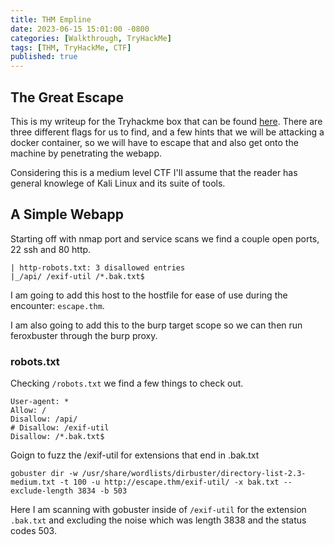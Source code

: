 ```yaml
---
title: THM Empline
date: 2023-06-15 15:01:00 -0800
categories: [Walkthrough, TryHackMe]
tags: [THM, TryHackMe, CTF]
published: true
---
```


## The Great Escape

This is my writeup for the Tryhackme box that can be found [here](https://tryhackme.com/room/thegreatescape). There are three different flags for us to find, and a few hints that we will be attacking a docker container, so we will have to escape that and also get onto the machine by penetrating the webapp.

Considering this is a medium level CTF I'll assume that the reader has general knowlege of Kali Linux and its suite of tools.

## A Simple Webapp

Starting off with nmap port and service scans we find a couple open ports, 22 ssh and 80 http.

```
| http-robots.txt: 3 disallowed entries 
|_/api/ /exif-util /*.bak.txt$
```

I am going to add this host to the hostfile for ease of use during the encounter: `escape.thm`.

I am also going to add this to the burp target scope so we can then run feroxbuster through the burp proxy.

### robots.txt

Checking `/robots.txt` we find a few things to check out.

```
User-agent: *
Allow: /
Disallow: /api/
# Disallow: /exif-util
Disallow: /*.bak.txt$
```

Goign to fuzz the /exif-util for extensions that end in .bak.txt

`gobuster dir -w /usr/share/wordlists/dirbuster/directory-list-2.3-medium.txt -t 100 -u http://escape.thm/exif-util/ -x bak.txt --exclude-length 3834 -b 503`

Here I am scanning with gobuster inside of `/exif-util` for the extension `.bak.txt` and excluding the noise which was length 3838 and the status codes 503.